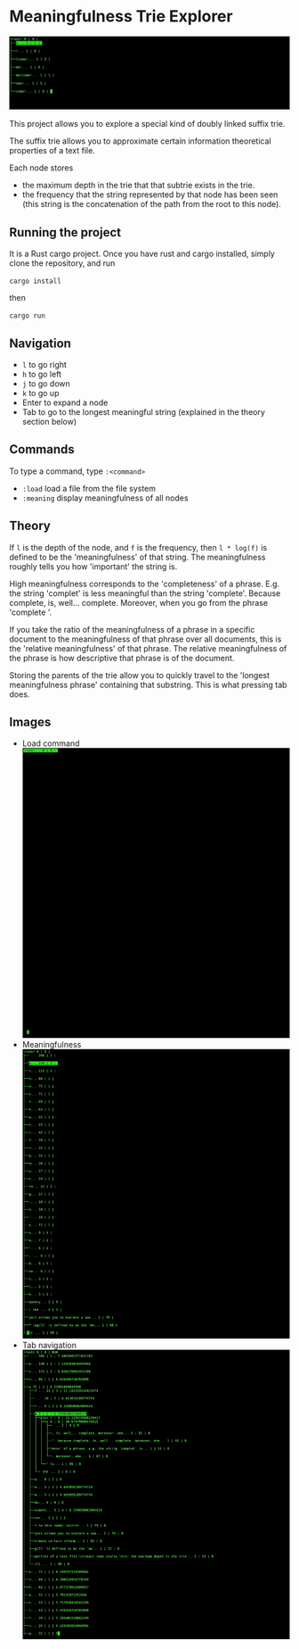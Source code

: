 Meaningfulness Trie Explorer
===================================

![](./images/welcome2.gif)

This project allows you to explore a special kind of doubly linked suffix trie. 

The suffix trie allows you to approximate certain information theoretical properties of a text file.

Each node stores 

- the maximum depth in the trie that that subtrie exists in the trie. 
- the frequency that the string represented by that node has been seen (this string is the concatenation of the path from the root to this node).

Running the project
---------------------

It is a Rust cargo project. Once you have rust and cargo installed, simply clone the repository, and run 

`cargo install`

then 

`cargo run`

Navigation
--------------

- `l` to go right
- `h` to go left
- `j` to go down
- `k` to go up
- Enter to expand a node
- Tab to go to the longest meaningful string (explained in the theory section below)


Commands
------------

To type a command, type `:<command>`

- `:load` load a file from the file system
- `:meaning` display meaningfulness of all nodes


Theory
----------

If `l` is the depth of the node, and `f` is the frequency, then `l * log(f)` is defined to be the 'meaningfulness' of that string. The meaningfulness roughly tells you how 'important' the string is. 

High meaningfulness corresponds to the 'completeness' of a phrase. E.g. the string 'complet' is less meaningful than the string 'complete'. Because complete, is, well... complete. Moreover, when you go from the phrase 'complete '.

If you take the ratio  of the meaningfulness of a phrase in a specific document to the meaningfulness of that phrase over all documents, this is the 'relative meaningfulness' of that phrase. The relative meaningfulness of the phrase is how descriptive that phrase is of the document.


Storing the parents of the trie allow you to quickly travel to the 'longest meaningfulness phrase' containing that substring. This is what pressing tab does.

Images
------------

- Load command ![](./images/load.gif)
- Meaningfulness ![](./images/meaningfulness.gif)
- Tab navigation ![](./images/Tab.gif)
